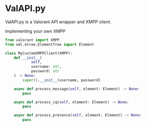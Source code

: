 # ValAPI.py

ValAPI.py is a Valorant API wrapper and XMPP client.

Implementing your own XMPP

```py
from valorant import XMPP
from xml.etree.ElementTree import Element

class MyCustomXMPPClient(XMPP):
    def __init__(
            self,
            username: str,
            password: str
    ) -> None:
        super().__init__(username, password)

    async def process_message(self, element: Element) -> None:
        pass

    async def process_iq(self, element: Element) -> None:
        pass

    async def process_presence(self, element: Element) -> None:
        pass
```
